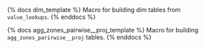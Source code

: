 {% docs dim_template %}
Macro for building dim tables from `value_lookups`.
{% enddocs %}

{% docs agg_zones_pairwise__proj_template %}
Macro for building `agg_zones_parirwise__proj` tables.
{% enddocs %}
